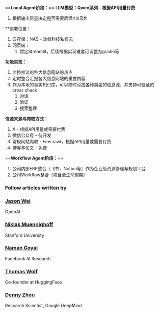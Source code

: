 ==**Local Agent阶段：**==
**LLM模型：Qwen系列 - 根据API用量付费**
1. 根据输出质量决定是否需要后续rl以及ft

**部署位置：
1. 云存储：NAS - 冰鲸科技私有云
2. 网页端：
	1. 暂定Streamlit，后续根据实现难度可调整为gradio等

**功能实现：**
1. 监控推流的各大信息网站的热点
2. 定时整合汇报各大信息网站的重要内容
3. 作为本地的事实知识库，可以随时添加各种类型的信息源，并支持可验证的cross check
	1. 对话
	2. 验证
	3. 搜索整理

**信源来源与爬取方式：**
1. X - 根据API用量或需要付费
2. 微信公众号 - 待开发
3. 常规网站爬取 - Firecrawl，根据API用量或需要付费
4. 博客与论文 - 免费

==**Workflow Agent阶段：**==
1. 公司内部ERP整合（飞书，Notion等）作为企业级资源管理与规划平台
2. 公司Workflow整合（项目全生命周期）



### Follow articles written by
### [Jason Wei](https://scholar.google.com/citations?hl=en&user=wA5TK_0AAAAJ)

OpenAI
### [Niklas Muennighoff](https://scholar.google.com/citations?hl=en&user=Me0IoRMAAAAJ)

Stanford University
### [Naman Goyal](https://scholar.google.com/citations?hl=en&user=CRbM_P4AAAAJ)

Facebook AI Research
### [Thomas Wolf](https://scholar.google.com/citations?hl=en&user=D2H5EFEAAAAJ)

Co-founder at HuggingFace
### [Denny Zhou](https://scholar.google.com/citations?hl=en&user=UwLsYw8AAAAJ)

Research Scientist, Google DeepMind



